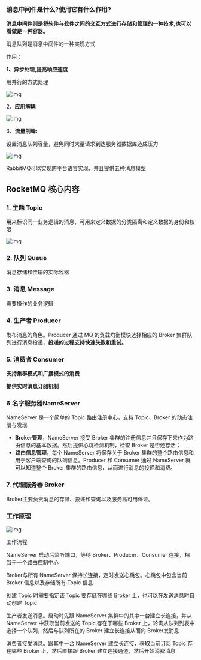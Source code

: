 ### **消息中间件是什么?使用它有什么作用?**

**消息中间件则是将软件与软件之间的交互方式进行存储和管理的一种技术,也可以看做是一种容器。**

消息队列是消息中间件的一种实现方式

作用：

**1、异步处理,提高响应速度**

用并行的方式处理

![img](https://pic4.zhimg.com/80/v2-df1ec81c2bcd47812ec691114e1c5a03_720w.webp)

2、**应用解耦**

![img](https://pic1.zhimg.com/80/v2-98517be1ca806900e20e34206fa85100_720w.webp)

3、**流量削峰:**

设置消息队列容量，避免同时大量请求到达服务器数据库造成压力

![img](https://pic2.zhimg.com/80/v2-a4c062a9e3930db16a59759a63316169_720w.webp)

RabbitMQ可以实现跨平台语言实现，并且提供五种消息模型

## RocketMQ 核心内容

### 1. 主题 Topic

用来标识同一业务逻辑的消息，可用来定义数据的分类隔离和定义数据的身份和权限

![img](https://images-machen.oss-cn-beijing.aliyuncs.com/archifortopic-ef512066703a22865613ea9216c4c300.png)

### 2. 队列 Queue

消息存储和传输的实际容器

### 3. 消息 Message

需要操作的业务逻辑

### 4. 生产者 Producer

发布消息的角色。Producer 通过 MQ 的负载均衡模块选择相应的 Broker 集群队列进行消息投递，**投递的过程支持快速失败和重试。**

### 5. 消费者 Consumer

**支持集群模式和广播模式的消费**

**提供实时消息订阅机制**

### 6.名字服务器NameServer

NameServer 是一个简单的 Topic 路由注册中心，支持 Topic、Broker 的动态注册与发现

- **Broker管理**，NameServer 接受 Broker 集群的注册信息并且保存下来作为路由信息的基本数据。然后提供心跳检测机制，检查 Broker 是否还存活；
- **路由信息管理**，每个 NameServer 将保存关于 Broker 集群的整个路由信息和用于客户端查询的队列信息。Producer 和 Consumer 通过 NameServer 就可以知道整个 Broker 集群的路由信息，从而进行消息的投递和消费。

###  7. 代理服务器 Broker

Broker主要负责消息的存储、投递和查询以及服务高可用保证。

### 工作原理

![img](https://images-machen.oss-cn-beijing.aliyuncs.com/p68921.png)

工作流程

NameServer 启动后监听端口，等待 Broker、Producer、Consumer 连接，相当于一个路由控制中心

 Broker与所有 NameServer 保持长连接，定时发送心跳包。心跳包中包含当前 Broker 信息以及存储所有 Topic 信息

创建 Topic 时需要指定该 Topic 要存储在哪些 Broker 上，也可以在发送消息时自动创建 Topic

生产者发送消息。启动时先跟 NameServer 集群中的其中一台建立长连接，并从 NameServer 中获取当前发送的 Topic 存在于哪些 Broker 上，轮询从队列列表中选择一个队列，然后与队列所在的 Broker 建立长连接从而向 Broker发消息

消费者接受消息。跟其中一台 NameServer 建立长连接，获取当前订阅 Topic 存在哪些 Broker 上，然后直接跟 Broker 建立连接通道，然后开始消费消息